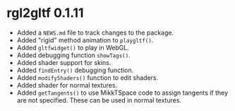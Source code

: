 # rgl2gltf 0.1.11

* Added a `NEWS.md` file to track changes to the package.
* Added "rigid" method animation to `playgltf()`.
* Added `gltfwidget()` to play in WebGL.
* Added debugging function `showTags()`.
* Added shader support for skins.
* Added `findEntry()` debugging function.
* Added `modifyShaders()` function to edit shaders.
* Added shader for normal textures.
* Added `getTangents()` to use MikkTSpace code to assign tangents 
if they are not specified.  These can be used in normal textures.
